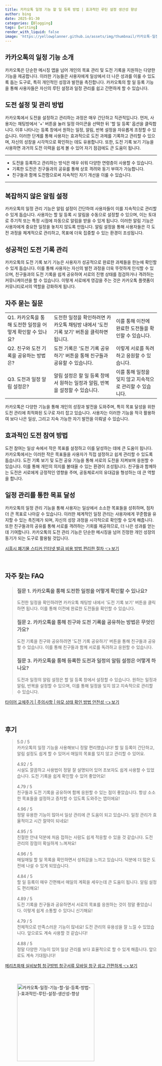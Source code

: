 ```yaml
---
title: 카카오톡 일정 기능 할 일 등록 방법 | 효과적인 루틴 설정 생산성 향상
author: bing
date: 2025-01-30
categories: [Blogging]
tags: [writing]
render_with_liquid: false
image: 'https://yellowplanner.github.io/assets/img/thumbnail/카카오톡-일정-기능-할-일-등록-방법-|-효과적인-루틴-설정-생산성-향상.webp'
---
```



<h2 id='카카오톡의 일정 기능 소개'>카카오톡의 일정 기능 소개</h2>

<p>카카오톡은 단순한 메시징 앱을 넘어 개인의 목표 관리 및 도전 기록을 지원하는 다양한 기능을 제공합니다. 이러한 기능들은 사용자에게 일상에서 더 나은 성과를 이룰 수 있도록 돕는 도구로, 특히 개인적인 성장과 발전을 촉진합니다. 카카오톡의 할 일 등록 기능을 통해 사용자들은 자신의 루틴 설정과 일정 관리를 쉽고 간편하게 할 수 있습니다.</p>

<h2 id='도전 설정 및 관리 방법'>도전 설정 및 관리 방법</h2>

<p>카카오톡에서 도전을 설정하고 관리하는 과정은 매우 간단하고 직관적입니다. 먼저, 사용자는 채팅방에서 '+' 버튼을 눌러 일정 아이콘을 선택한 뒤 '할 일 등록' 옵션을 클릭합니다. 이후 나타나는 등록 창에서 원하는 일정, 알림, 반복 설정을 자유롭게 조정할 수 있습니다. 이러한 단계를 통해 사용자는 효과적으로 도전 과제를 기록하고 관리할 수 있으며, 자신의 성장을 시각적으로 확인하는 데도 유용합니다. 또한, 도전 기록 보기 기능을 사용하면 과거의 도전 이력을 쉽게 볼 수 있어 자기 점검에도 큰 도움이 됩니다.</p>

<hr />

<ul>
    <li>도전을 등록하고 관리하는 방식은 매우 쉬워 다양한 연령층이 사용할 수 있습니다.</li>
    <li>기록한 도전은 친구들과의 공유를 통해 상호 격려와 동기 부여가 가능합니다.</li>
    <li>친구들과 함께 도전함으로써 지속적인 자기 개선을 이룰 수 있습니다.</li>
</ul>

<hr />

<h2 id='복잡하지 않은 알림 설정'>복잡하지 않은 알림 설정</h2>

<p>카카오톡의 일정 관리 기능은 알림 설정이 간단하여 사용자들이 이를 지속적으로 관리할 수 있게 돕습니다. 사용자는 할 일 등록 시 알림을 수동으로 설정할 수 있으며, 이는 토대로 주기적 또는 특정 시점에 자동으로 알림을 받을 수 있게 됩니다. 이러한 알림 기능은 사용자에게 중요한 일정을 놓치지 않도록 만듭니다. 알림 설정을 통해 사용자들은 각 도전 과정을 체계적으로 관리하고, 목표에 더욱 집중할 수 있는 환경이 조성됩니다.</p>

<h2 id='성공적인 도전 기록 관리'>성공적인 도전 기록 관리</h2>

<p>카카오톡의 도전 기록 보기 기능은 사용자가 성공적으로 완료한 과제들을 한눈에 확인할 수 있게 돕습니다. 이를 통해 사용자는 자신의 발전 과정을 더욱 뚜렷하게 인식할 수 있으며, 친구들과의 도전 기록을 쉽게 공유하여 서로의 진행 상태를 점검하거나 격려하는 커뮤니케이션을 할 수 있습니다. 이렇게 서로에게 영감을 주는 것은 카카오톡 플랫폼이 커뮤니티로서의 역할을 강화하게 됩니다.</p>

<h2 id='자주 묻는 질문'>자주 묻는 질문</h2>

<table>
    <tr>
        <td>Q1. 카카오톡을 통해 도전한 일정을 어떻게 확인할 수 있나요?</td>
        <td>도전한 일정을 확인하려면 카카오톡 채팅방 내에서 '도전 기록 보기' 버튼을 클릭하면 됩니다.</td>
        <td>이를 통해 이전에 완료한 도전들을 확인할 수 있습니다.</td>
    </tr>
    <tr>
        <td>Q2. 친구와 도전 기록을 공유하는 방법은?</td>
        <td>도전 기록은 '도전 기록 공유하기' 버튼을 통해 친구들과 공유할 수 있습니다.</td>
        <td>이렇게 서로를 독려하고 응원할 수 있습니다.</td>
    </tr>
    <tr>
        <td>Q3. 도전과 일정 알림 설정은?</td>
        <td>알림 설정은 할 일 등록 창에서 원하는 일정과 알림, 반복을 설정할 수 있습니다.</td>
        <td>이를 통해 일정을 잊지 않고 지속적으로 관리할 수 있습니다.</td>
    </tr>
</table>

<p>카카오톡은 다양한 기능을 통해 개인의 성장과 발전을 도와주며, 특히 목표 달성을 위한 도전 관리에 최적화된 도구로 자리 잡고 있습니다. 사용자는 이러한 기능을 적극 활용하여 보다 나은 일상, 그리고 지속 가능한 자기 발전을 이뤄낼 수 있습니다.</p>

<h2 id='효과적인 도전 참여 방법'>효과적인 도전 참여 방법</h2>

<p>도전 참여는 일상 속에서 작은 목표를 설정하고 이를 달성하는 데에 큰 도움이 됩니다. 카카오톡에서는 이러한 작은 목표들을 사용자가 직접 설정하고 쉽게 관리할 수 있도록 돕습니다. 도전 기록 보기 및 도전 공유 기능을 통해 서로의 도전을 지켜보며 응원할 수 있습니다. 이를 통해 개인의 의지를 불태울 수 있는 환경이 조성됩니다. 친구들과 함께하는 도전은 서로에게 긍정적인 영향을 주며, 공동체로서의 유대감을 형성하는 데 큰 역할을 합니다.</p>

<h2 id='일정 관리를 통한 목표 달성'>일정 관리를 통한 목표 달성</h2>

<p>카카오톡의 일정 관리 기능을 통해 사용자는 일상에서 소소한 목표들을 성취하며, 점차 더 큰 목표로 나아갈 수 있습니다. 이러한 체계적인 일정 관리는 사용자에게 꾸준함을 유지할 수 있는 촉진제가 되며, 자신의 성장 과정을 시각적으로 확인할 수 있게 해줍니다. 또한 친구들과의 공유를 통해 서로를 격려하는 기회를 제공하므로, 더 나은 성과를 얻는 데 기여합니다. 카카오톡의 도전 관리 기능은 단순한 메시징을 넘어 진정한 개인 성장의 동기가 되는 도구로 활용될 것입니다.</p>


<p><a class="click-button" title="시흥시 폐기물 스티커 인터넷 발급 비용 방법 편리한 절차" href="https://yellowplanner.github.io/posts/%EC%8B%9C%ED%9D%A5%EC%8B%9C-%ED%8F%90%EA%B8%B0%EB%AC%BC-%EC%8A%A4%ED%8B%B0%EC%BB%A4-%EC%9D%B8%ED%84%B0%EB%84%B7-%EB%B0%9C%EA%B8%89-%EB%B9%84%EC%9A%A9-%EB%B0%A9%EB%B2%95-%ED%8E%B8%EB%A6%AC%ED%95%9C-%EC%A0%88%EC%B0%A8/" rel="dofollow">시흥시 폐기물 스티커 인터넷 발급 비용 방법 편리한 절차 👈 보기</a></p><br>
<h2 id='자주_찾는_FAQ'>자주 찾는 FAQ</h2>
<div itemscope="" itemtype="https://schema.org/FAQPage"> 
<blockquote> 
<div itemscope="" itemprop="mainEntity" itemtype="https://schema.org/Question"> 
<h3 itemprop="name">질문 1. 카카오톡을 통해 도전한 일정을 어떻게 확인할 수 있나요?</h3> 
<div itemscope="" itemprop="acceptedAnswer" itemtype="https://schema.org/Answer"> 
<span itemprop="text"> 
<p>도전한 일정을 확인하려면 카카오톡 채팅방 내에서 '도전 기록 보기' 버튼을 클릭하면 됩니다. 이를 통해 이전에 완료한 도전들을 확인할 수 있습니다.</p> 
</span> 
</div> 
</div> 

<div itemscope="" itemprop="mainEntity" itemtype="https://schema.org/Question"> 
<h3 itemprop="name">질문 2. 카카오톡을 통해 친구와 도전 기록을 공유하는 방법은 무엇인가요?</h3> 
<div itemscope="" itemprop="acceptedAnswer" itemtype="https://schema.org/Answer"> 
<span itemprop="text"> 
<p>도전 기록을 친구와 공유하려면 '도전 기록 공유하기' 버튼을 통해 친구들과 공유할 수 있습니다. 이를 통해 친구들과 함께 서로를 독려하고 응원할 수 있습니다.</p> 
</span> 
</div> 
</div> 

<div itemscope="" itemprop="mainEntity" itemtype="https://schema.org/Question"> 
<h3 itemprop="name">질문 3. 카카오톡을 통해 등록한 도전과 일정의 알림 설정은 어떻게 하나요?</h3> 
<div itemscope="" itemprop="acceptedAnswer" itemtype="https://schema.org/Answer"> 
<span itemprop="text"> 
<p>도전과 일정의 알림 설정은 할 일 등록 창에서 설정할 수 있습니다. 원하는 일정과 알림, 반복을 설정할 수 있으며, 이를 통해 일정을 잊지 않고 지속적으로 관리할 수 있습니다.</p> 
</span> 
</div> 
</div> 
</blockquote> 
</div>
<p><a class="click-button" title="타이어 교체주기 | 주의사항 | 마모 상태 확인 방법 안전성" href="https://yellowplanner.github.io/posts/%ED%83%80%EC%9D%B4%EC%96%B4-%EA%B5%90%EC%B2%B4%EC%A3%BC%EA%B8%B0-%EC%A3%BC%EC%9D%98%EC%82%AC%ED%95%AD-%EB%A7%88%EB%AA%A8-%EC%83%81%ED%83%9C-%ED%99%95%EC%9D%B8-%EB%B0%A9%EB%B2%95-%EC%95%88%EC%A0%84%EC%84%B1/" rel="dofollow">타이어 교체주기 | 주의사항 | 마모 상태 확인 방법 안전성 👈 보기</a></p><br>
<h2 id='후기'>후기</h2>
<div itemscope itemtype="https://schema.org/Product">
  <blockquote>
  <div itemprop="review" itemscope itemtype="https://schema.org/Review">
      <div itemprop="reviewRating" itemscope itemtype="https://schema.org/Rating"> <span itemprop="ratingValue">5.0</span> / <span itemprop="bestRating">5</span> </div>
      <span itemprop="reviewBody">카카오톡의 일정 기능을 사용해보니 정말 편리했습니다! 할 일 등록이 간단하고, 알림 설정도 쉽게 할 수 있어서 매일의 목표를 잊지 않고 관리할 수 있어요.</span>
  </div>
  <br>
  <div itemprop="review" itemscope itemtype="https://schema.org/Review">
      <div itemprop="reviewRating" itemscope itemtype="https://schema.org/Rating"> <span itemprop="ratingValue">4.92</span> / <span itemprop="bestRating">5</span> </div>
      <span itemprop="reviewBody">시설도 깔끔하고 사용법이 정말 잘 설명되어 있어 초보자도 쉽게 사용할 수 있었습니다. 도전 기록을 쉽게 확인할 수 있어 좋았어요!</span>
  </div>
  <br>
  <div itemprop="review" itemscope itemtype="https://schema.org/Review">
      <div itemprop="reviewRating" itemscope itemtype="https://schema.org/Rating"> <span itemprop="ratingValue">4.79</span> / <span itemprop="bestRating">5</span> </div>
      <span itemprop="reviewBody">친구들과 도전 기록을 공유하며 함께 응원할 수 있는 점이 좋았습니다. 항상 소소한 목표들을 설정하고 증차할 수 있도록 도와주는 앱이에요!</span>
  </div>
  <br>
  <div itemprop="review" itemscope itemtype="https://schema.org/Review">
      <div itemprop="reviewRating" itemscope itemtype="https://schema.org/Rating"> <span itemprop="ratingValue">4.96</span> / <span itemprop="bestRating">5</span> </div>
      <span itemprop="reviewBody">정말 유용한 기능이 많아서 일상 관리에 큰 도움이 되고 있습니다. 일정 관리가 효율적이고 시간 절약이 되네요!</span>
  </div>
  <br>
  <div itemprop="review" itemscope itemtype="https://schema.org/Review">
      <div itemprop="reviewRating" itemscope itemtype="https://schema.org/Rating"> <span itemprop="ratingValue">4.95</span> / <span itemprop="bestRating">5</span> </div>
      <span itemprop="reviewBody">친절한 안내 덕분에 처음 접하는 사람도 쉽게 적응할 수 있을 것 같습니다. 도전 관리의 장점이 확실하게 느껴져요!</span>
  </div>
  <br>
  <div itemprop="review" itemscope itemtype="https://schema.org/Review">
      <div itemprop="reviewRating" itemscope itemtype="https://schema.org/Rating"> <span itemprop="ratingValue">4.96</span> / <span itemprop="bestRating">5</span> </div>
      <span itemprop="reviewBody">매일매일 할 일 목록을 확인하면서 성취감을 느끼고 있습니다. 덕분에 더 많은 도전에 나설 수 있게 되었습니다.</span>
  </div>
  <br>
  <div itemprop="review" itemscope itemtype="https://schema.org/Review">
      <div itemprop="reviewRating" itemscope itemtype="https://schema.org/Rating"> <span itemprop="ratingValue">4.84</span> / <span itemprop="bestRating">5</span> </div>
      <span itemprop="reviewBody">할 일 등록이 매우 간편해서 매일의 계획을 세우는데 큰 도움이 됩니다. 알림 설정도 편리해요!</span>
  </div>
  <br>
  <div itemprop="review" itemscope itemtype="https://schema.org/Review">
      <div itemprop="reviewRating" itemscope itemtype="https://schema.org/Rating"> <span itemprop="ratingValue">4.89</span> / <span itemprop="bestRating">5</span> </div>
      <span itemprop="reviewBody">도전 기록을 친구들과 공유하면서 서로의 목표를 응원하는 것이 정말 좋았습니다. 이렇게 쉽게 소통할 수 있다니 신기해요!</span>
  </div>
  <br>
  <div itemprop="review" itemscope itemtype="https://schema.org/Review">
      <div itemprop="reviewRating" itemscope itemtype="https://schema.org/Rating"> <span itemprop="ratingValue">4.79</span> / <span itemprop="bestRating">5</span> </div>
      <span itemprop="reviewBody">전체적으로 만족스러운 기능이 많네요! 도전 관리의 유용성을 잘 느낄 수 있었습니다. 앞으로도 계속 사용할 것 같습니다!</span>
  </div>
  <br>
  <div itemprop="review" itemscope itemtype="https://schema.org/Review">
      <div itemprop="reviewRating" itemscope itemtype="https://schema.org/Rating"> <span itemprop="ratingValue">4.88</span> / <span itemprop="bestRating">5</span> </div>
      <span itemprop="reviewBody">정말 다양한 기능이 있어 일상 관리를 보다 효율적으로 할 수 있게 해줍니다. 앞으로도 계속 기대됩니다!</span>
  </div>
  </blockquote>
</div>
<p><a class="click-button" title="메리츠화재 실비보험 청구방법 청구서류 모바일 청구 쉽고 간편하게" href="https://yellowplanner.github.io/posts/%EB%A9%94%EB%A6%AC%EC%B8%A0%ED%99%94%EC%9E%AC-%EC%8B%A4%EB%B9%84%EB%B3%B4%ED%97%98-%EC%B2%AD%EA%B5%AC%EB%B0%A9%EB%B2%95-%EC%B2%AD%EA%B5%AC%EC%84%9C%EB%A5%98-%EB%AA%A8%EB%B0%94%EC%9D%BC-%EC%B2%AD%EA%B5%AC-%EC%89%BD%EA%B3%A0-%EA%B0%84%ED%8E%B8%ED%95%98%EA%B2%8C/" rel="dofollow">메리츠화재 실비보험 청구방법 청구서류 모바일 청구 쉽고 간편하게 👈 보기</a></p><br>
<figure class="image"><img src="https://yellowplanner.github.io/assets/img/thumbnail/카카오톡-일정-기능-할-일-등록-방법-|-효과적인-루틴-설정-생산성-향상.webp" alt="카카오톡-일정-기능-할-일-등록-방법-|-효과적인-루틴-설정-생산성-향상" width="256" height="256"></figure>